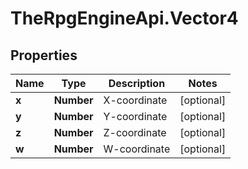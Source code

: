 # TheRpgEngineApi.Vector4

## Properties

Name | Type | Description | Notes
------------ | ------------- | ------------- | -------------
**x** | **Number** | X-coordinate | [optional] 
**y** | **Number** | Y-coordinate | [optional] 
**z** | **Number** | Z-coordinate | [optional] 
**w** | **Number** | W-coordinate | [optional] 


